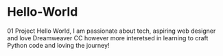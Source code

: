 # Hello-World
01 Project 
Hello World, I am passionate about tech, aspiring web designer and love Dreamweaver CC however more interetsed in learning to craft Python code and loving the journey!
